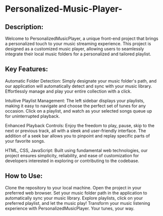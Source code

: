 # Personalized-Music-Player-

## Description:
Welcome to PersonalizedMusicPlayer, a unique front-end project that brings a personalized touch to your music streaming experience. This project is designed as a customized music player, allowing users to seamlessly integrate their local music folders for a personalized and tailored playlist.

## Key Features:

Automatic Folder Detection: Simply designate your music folder's path, and our application will automatically detect and sync with your music library. Effortlessly manage and play your entire collection with a click.

Intuitive Playlist Management: The left sidebar displays your playlists, making it easy to navigate and choose the perfect set of tunes for any occasion. Click on a playlist, and watch as your selected songs queue up for uninterrupted playback.

Enhanced Playback Controls: Enjoy the freedom to play, pause, skip to the next or previous track, all with a sleek and user-friendly interface. The addition of a seek bar allows you to pinpoint and replay specific parts of your favorite songs.

HTML, CSS, JavaScript: Built using fundamental web technologies, our project ensures simplicity, reliability, and ease of customization for developers interested in exploring or contributing to the codebase.

## How to Use:

Clone the repository to your local machine.
Open the project in your preferred web browser.
Set your music folder path in the application to automatically sync your music library.
Explore playlists, click on your preferred playlist, and let the music play!
Transform your music listening experience with PersonalizedMusicPlayer. Your tunes, your way.
